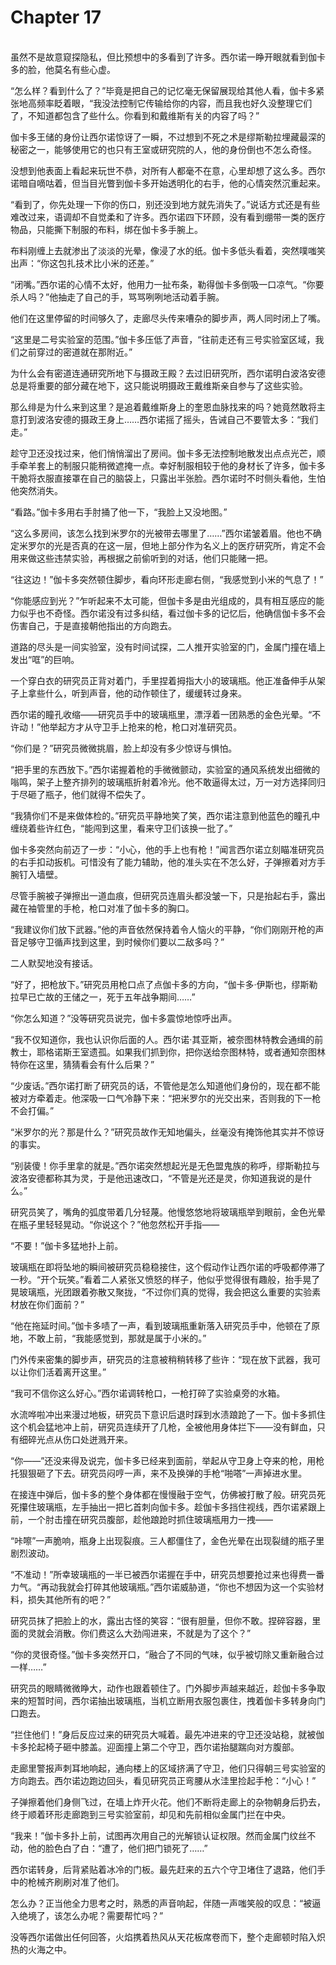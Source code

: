 # Chapter 17

<br>
虽然不是故意窥探隐私，但比预想中的多看到了许多。西尔诺一睁开眼就看到伽卡多的脸，他莫名有些心虚。

“怎么样？看到什么了？”毕竟是把自己的记忆毫无保留展现给其他人看，伽卡多紧张地高频率眨着眼，“我没法控制它传输给你的内容，而且我也好久没整理它们了，不知道都包含了些什么。你看到和戴维斯有关的内容了吗？”

伽卡多王储的身份让西尔诺惊讶了一瞬，不过想到不死之术是缪斯勒拉埋藏最深的秘密之一，能够使用它的也只有王室或研究院的人，他的身份倒也不怎么奇怪。

没想到他表面上看起来玩世不恭，对所有人都毫不在意，心里却想了这么多。西尔诺暗自嘀咕着，但当目光瞥到伽卡多开始透明化的右手，他的心情突然沉重起来。

“看到了，你先处理一下你的伤口，别还没到地方就先消失了。”说话方式还是有些难改过来，语调却不自觉柔和了许多。西尔诺四下环顾，没有看到绷带一类的医疗物品，只能撕下制服的布料，绑在伽卡多手腕上。

布料刚缠上去就渗出了淡淡的光晕，像浸了水的纸。伽卡多低头看着，突然噗嗤笑出声：“你这包扎技术比小米的还差。”

“闭嘴。”西尔诺的心情不太好，他用力一扯布条，勒得伽卡多倒吸一口凉气。“你要杀人吗？”他抽走了自己的手，骂骂咧咧地活动着手腕。

他们在这里停留的时间够久了，走廊尽头传来嘈杂的脚步声，两人同时闭上了嘴。

“这里是二号实验室的范围。”伽卡多压低了声音，“往前走还有三号实验室区域，我们之前穿过的密道就在那附近。”

为什么会有密道连通研究所地下与摄政王殿？去过旧研究所，西尔诺明白波洛安德总是将重要的部分藏在地下，这只能说明摄政王戴维斯亲自参与了这些实验。

那么绯是为什么来到这里？是追着戴维斯身上的奎恩血脉找来的吗？她竟然敢将主意打到波洛安德的摄政王身上……西尔诺摇了摇头，告诫自己不要管太多：“我们走。”

趁守卫还没找过来，他们悄悄溜出了房间。伽卡多无法控制地散发出点点光芒，顺手牵羊套上的制服只能稍微遮掩一点。幸好制服相较于他的身材长了许多，伽卡多干脆将衣服直接罩在自己的脑袋上，只露出半张脸。西尔诺时不时侧头看他，生怕他突然消失。

“看路。”伽卡多用右手肘捅了他一下，“我脸上又没地图。”

“这么多房间，该怎么找到米罗尔的光被带去哪里了……”西尔诺皱着眉。他也不确定米罗尔的光是否真的在这一层，但地上部分作为名义上的医疗研究所，肯定不会用来做这些违禁实验，再根据之前偷听到的对话，他们只能赌一把。

“往这边！”伽卡多突然顿住脚步，看向环形走廊右侧，“我感觉到小米的气息了！”

“你能感应到光？”乍听起来不太可能，但伽卡多是由光组成的，具有相互感应的能力似乎也不奇怪。西尔诺没有过多纠结，看过伽卡多的记忆后，他确信伽卡多不会伤害自己，于是直接朝他指出的方向跑去。

道路的尽头是一间实验室，没有时间试探，二人推开实验室的门，金属门撞在墙上发出“哐”的巨响。

一个穿白衣的研究员正背对着门，手里捏着拇指大小的玻璃瓶。他正准备伸手从架子上拿些什么，听到声音，他的动作顿住了，缓缓转过身来。

西尔诺的瞳孔收缩——研究员手中的玻璃瓶里，漂浮着一团熟悉的金色光晕。“不许动！”他举起方才从守卫手上抢来的枪，枪口对准研究员。

“你们是？”研究员微微挑眉，脸上却没有多少惊讶与惧怕。

“把手里的东西放下。”西尔诺握着枪的手微微颤动，实验室的通风系统发出细微的嗡鸣，架子上整齐排列的玻璃瓶折射着冷光。他不敢逼得太过，万一对方选择同归于尽砸了瓶子，他们就得不偿失了。

“我猜你们不是来做体检的。”研究员平静地笑了笑，西尔诺注意到他蓝色的瞳孔中缠绕着些许红色，“能闯到这里，看来守卫们该换一批了。”

伽卡多突然向前迈了一步：“小心，他的手上也有枪！”闻言西尔诺立刻瞄准研究员的右手扣动扳机。可惜没有了能力辅助，他的准头实在不怎么好，子弹擦着对方手腕钉入墙壁。

尽管手腕被子弹擦出一道血痕，但研究员连眉头都没皱一下，只是抬起右手，露出藏在袖管里的手枪，枪口对准了伽卡多的胸口。

“我建议你们放下武器。”他的声音依然保持着令人恼火的平静，“你们刚刚开枪的声音足够守卫循声找到这里，到时候你们要以二敌多吗？”

二人默契地没有接话。

“好了，把枪放下。”研究员用枪口点了点伽卡多的方向，“伽卡多·伊斯也，缪斯勒拉早已亡故的王储之一，死于五年战争期间……”

“你怎么知道？”没等研究员说完，伽卡多震惊地惊呼出声。

“我不仅知道你，我也认识你后面的人。西尔诺·其亚斯，被奈图林特教会通缉的前教士，耶格诺斯王室遗孤。如果我们抓到你，把你送给奈图林特，或者通知奈图林特你在这里，猜猜看会有什么后果？”

“少废话。”西尔诺打断了研究员的话，不管他是怎么知道他们身份的，现在都不能被对方牵着走。他深吸一口气冷静下来：“把米罗尔的光交出来，否则我的下一枪不会打偏。”

“米罗尔的光？那是什么？”研究员故作无知地偏头，丝毫没有掩饰他其实并不惊讶的事实。

“别装傻！你手里拿的就是。”西尔诺突然想起光是无色盟鬼族的称呼，缪斯勒拉与波洛安德都称其为灵，于是他迅速改口，“不管是光还是灵，你知道我说的是什么。”

研究员笑了，嘴角的弧度带着几分轻蔑。他慢悠悠地将玻璃瓶举到眼前，金色光晕在瓶子里轻轻晃动。“你说这个？”他忽然松开手指——

“不要！”伽卡多猛地扑上前。

玻璃瓶在即将坠地的瞬间被研究员稳稳接住，这个假动作让西尔诺的呼吸都停滞了一秒。“开个玩笑。”看着二人紧张又愤怒的样子，他似乎觉得很有趣般，抬手晃了晃玻璃瓶，光团跟着弥散又聚拢，“不过你们真的觉得，我会把这么重要的实验素材放在你们面前？”

“他在拖延时间。”伽卡多啧了一声，看到玻璃瓶重新落入研究员手中，他顿在了原地，不敢上前，“我能感觉到，那就是属于小米的。”

门外传来密集的脚步声，研究员的注意被稍稍转移了些许：“现在放下武器，我可以让你们活着离开这里。”

“我可不信你这么好心。”西尔诺调转枪口，一枪打碎了实验桌旁的水箱。

水流哗啦冲出来漫过地板，研究员下意识后退时踩到水渍踉跄了一下。伽卡多抓住这个机会猛地冲上前，研究员连续开了几枪，全被他用身体拦下——没有鲜血，只有细碎光点从伤口处迸溅开来。

“你——”还没来得及说完，伽卡多已经来到面前，举起从守卫身上夺来的枪，用枪托狠狠砸了下去。研究员闷哼一声，来不及换弹的手枪“啪嗒”一声掉进水里。

在接连中弹后，伽卡多的整个身体都在慢慢融于空气，仿佛被打散了般。研究员死死攥住玻璃瓶，左手抽出一把匕首刺向伽卡多。趁伽卡多挡住视线，西尔诺紧跟上前，一个肘击撞在研究员腹部，趁他踉跄时抓住玻璃瓶用力一拽——

“咔嚓”一声脆响，瓶身上出现裂痕。三人都僵住了，金色光晕在出现裂缝的瓶子里剧烈波动。

“不准动！”所幸玻璃瓶的一半已被西尔诺握在手中，研究员想要抢过来也得费一番力气。“再动我就会打碎其他玻璃瓶。”西尔诺威胁道，“你也不想因为这一个实验材料，损失其他所有的吧？”

研究员抹了把脸上的水，露出古怪的笑容：“很有胆量，但你不敢。捏碎容器，里面的灵就会消散。你们费这么大劲闯进来，不就是为了这个？”

“你的灵很奇怪。”伽卡多突然开口，“融合了不同的气味，似乎被切除又重新融合过一样……”

研究员的眼睛微微睁大，动作也跟着顿住了。门外脚步声越来越近，趁伽卡多争取来的短暂时间，西尔诺抽出玻璃瓶，当机立断用衣服包裹住，拽着伽卡多转身向门口跑去。

“拦住他们！”身后反应过来的研究员大喊着。最先冲进来的守卫还没站稳，就被伽卡多抡起椅子砸中膝盖。迎面撞上第二个守卫，西尔诺抬腿踹向对方腹部。

走廊里警报声刺耳地响起，通向楼上的区域挤满了守卫，他们只得朝三号实验室的方向跑去。西尔诺边跑边回头，看见研究员正弯腰从水洼里捡起手枪：“小心！”

子弹擦着他们身侧飞过，在墙上炸开火花。他们不断将走廊上的杂物朝身后扔去，终于顺着环形走廊跑到三号实验室前，却见和先前相似金属门拦在中央。

“我来！”伽卡多扑上前，试图再次用自己的光解锁认证权限。然而金属门纹丝不动，他的脸色白了白：“遭了，他们把门锁死了……”

西尔诺转身，后背紧贴着冰冷的门板。最先赶来的五六个守卫堵住了退路，他们手中的枪械齐刷刷对准了他们。

怎么办？正当他全力思考之时，熟悉的声音响起，伴随一声嗤笑般的叹息：“被逼入绝境了，该怎么办呢？需要帮忙吗？”

没等西尔诺做出任何回答，火焰携着热风从天花板席卷而下，整个走廊顿时陷入炽热的火海之中。
